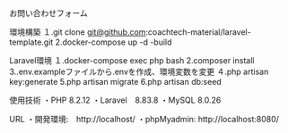 お問い合わせフォーム

環境構築
１.git clone git@github.com:coachtech-material/laravel-template.git
2.docker-compose up -d -build

Laravel環境
１.docker-compose exec php bash
2.composer install
3..env.exampleファイルから.envを作成、環境変数を変更
４.php artisan key:generate
5.php artisan migrate
6.php artisan db:seed

使用技術
・PHP 8.2.12
・Laravel　8.83.8
・MySQL 8.0.26

URL
・開発環境:　http://localhost/
・phpMyadmin: http://localhost:8080/
